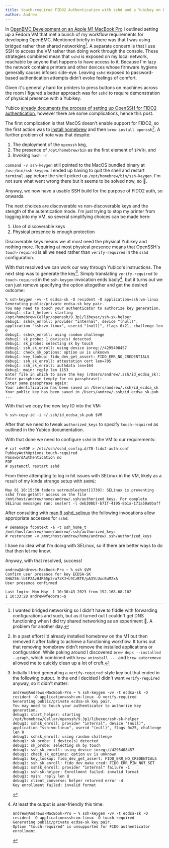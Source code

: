 ```yaml
---
title: touch-required FIDO2 Authentication with sshd and a Yubikey on Fedora 38
author: Andrew
---
```


In [OpenBMC Development on an Apple M1 MacBook Pro][workflow] I outlined setting up a
Fedora VM that met a bunch of my workflow requirements for developing OpenBMC.
Mentioned briefly in there was that I was using bridged rather than shared
networking[^1]. A separate concern is that I use SSH to access the VM rather
than doing work through the console. These strategies combined mean that `sshd`
is exposed on my local network, reachable by anyone that happens to have access
to it. Because I'm lazy the network contains printers and other devices whose
firmware hygiene generally causes infosec side-eye. Leaving `sshd` exposed to
password-based authentication attempts didn't evoke feelings of comfort.

[workflow]: notes/2023/03/27/openbmc-development-on-an-m1-ultra.md

Given it's generally hard for printers to press buttons on machines across the
room I figured a better approach was for `sshd` to require demonstration of
physical presence with a Yubikey.

Yubico [already documents the process of setting up OpenSSH for FIDO2
authentication][yubico-fido2-ssh], however there are some complications, hence
this post.

[yubico-fido2-ssh]: https://developers.yubico.com/SSH/Securing_SSH_with_FIDO2.html

The first complication is that MacOS doesn't enable support for FIDO2, so the
first action was to [install homebrew][homebrew] and then `brew install
openssh`[^2].  A further problem of note was that despite:

[homebrew]: https://brew.sh/

1. The deployment of the `openssh` keg,
2. The presence of `/opt/homebrew/bin` as the first element of `$PATH`, and
3. Invoking `hash -r`

`command -v ssh-keygen` still pointed to the MacOS bundled binary at
`/usr/bin/ssh-keygen`. I ended up having to quit the shell and restart
`terminal.app` before the shell picked up `/opt/homebrew/bin/ssh-keygen`. I'm
not sure what went wrong there but it seems to be solved now, so 🤷.

Anyway, we now have a usable SSH build for the purpose of FIDO2 auth, so
onwards.

The next choices are discoverable vs non-discoverable keys and the stength of
the autentication mode. I'm just trying to stop my printer from logging into my
VM, so several simplifying choices can be made here:

1. Use of discoverable keys
2. Physical presence is enough protection

Discoverable keys means we at most need the physical Yubikey and nothing more.
Requiring at most physical presence means that OpenSSH's `touch-required` is
all we need rather than `verify-required` in the `sshd` configuration.

With that resolved we can work our way through Yubico's instructions. The next
step was to generate the key[^3]. Simply translating `verify-required` to
`touch-required` in the `ssh-keygen` invocation ends badly[^4], but it turns out
we can just remove specifying the option altogether and get the desired outcome:

```
% ssh-keygen -vv -t ecdsa-sk -O resident -O application=ssh:vm-linux
Generating public/private ecdsa-sk key pair.
You may need to touch your authenticator to authorize key generation.
debug1: start_helper: starting /opt/homebrew/Cellar/openssh/9.3p1/libexec/ssh-sk-helper
debug1: sshsk_enroll: provider "internal", device "(null)", application "ssh:vm-linux", userid "(null)", flags 0x21, challenge len 0
debug1: sshsk_enroll: using random challenge
debug1: sk_probe: 1 device(s) detected
debug1: sk_probe: selecting sk by touch
debug1: ssh_sk_enroll: using device ioreg://4295408457
debug1: check_sk_options: option uv is unknown
debug1: key_lookup: fido_dev_get_assert: FIDO_ERR_NO_CREDENTIALS
debug1: ssh_sk_enroll: attestation cert len=705
debug1: ssh_sk_enroll: authdata len=164
debug1: main: reply len 1153
Enter file in which to save the key (/Users/andrew/.ssh/id_ecdsa_sk):
Enter passphrase (empty for no passphrase):
Enter same passphrase again:
Your identification has been saved in /Users/andrew/.ssh/id_ecdsa_sk
Your public key has been saved in /Users/andrew/.ssh/id_ecdsa_sk.pub
...
```

With that we copy the new key ID into the VM:

```
% ssh-copy-id -i ~/.ssh/id_ecdsa_sk.pub $VM
```

After that we need to tweak `authorized_keys` to specify `touch-required` as
outlined in the Yubico documentation.

With that done we need to configure `sshd` in the VM to our requirements:

```
# cat <<EOF > /etc/ssh/sshd_config.d/70-fido2-auth.conf
PubkeyAuthOptions touch-required
PasswordAuthentication no
EOF
# systemctl restart sshd
```

From there attempting to log in hit issues with SELinux in the VM, likely as a
result of my kinda strange setup with `$HOME`:

```
May 01 10:15:30 fedora setroubleshoot[1730]: SELinux is preventing sshd from getattr access on the file /mnt/host/andrew/home/andrew/.ssh/authorized_keys. For complete SELinux messages run: sealert -l deb308b7-b71f-4195-8b1a-171a50a0baff
```

After consulting with [man 8 sshd_selinux][systutorials-man-8-sshd_selinux] the
following invocations allow appropriate accesses for `sshd`:

[systutorials-man-8-sshd_selinux]: https://www.systutorials.com/docs/linux/man/8-sshd_selinux/

```
# semanage fcontext -a -t ssh_home_t /mnt/host/andrew/home/andrew/.ssh/authorized_keys
# restorecon -v /mnt/host/andrew/home/andrew/.ssh/authorized_keys
```

I have no idea what I'm doing with SELinux, so if there are better ways to do
that then let me know.

Anyway, with that resolved, success!

```
andrew@Andrews-MacBook-Pro ~ % ssh $VM
Confirm user presence for key ECDSA-SK SHA256:lbtP2AvHJR65p2/u7zKJ+L9CzBTE/pA3YLUxcBuMZxA
User presence confirmed

Last login: Mon May  1 10:30:43 2023 from 192.168.68.102
1 10:33:28 andrew@fedora:~$
```

[^1]: I wanted bridged networking so I didn't have to fiddle with forwarding
    configurations and such, but as it turned out I couldn't get DNS functioning
    when I did try shared networking as an experiment 🤔. A problem for another
    day.

[^2]: In a past effort I'd already installed homebrew on the M1 but then removed
    it after failing to achieve a functioning workflow. It turns out that
    removing homebrew didn't remove the installed applications or configuration.
    While poking around I discovered `brew deps --installed --graph`, which
    combined with `brew uninstall ...` and `brew autoremove` allowed me to
    quickly clean up a lot of cruft.

[^3]: Initially I tried generating a `verify-required`-style key but that ended
	in the following output. In the end I decided I didn't want
    `verify-required` anyway, so it didn't matter:

    ```
	andrew@Andrews-MacBook-Pro ~ % ssh-keygen -vv -t ecdsa-sk -O resident -O application=ssh:vm-linux -O verify-required
	Generating public/private ecdsa-sk key pair.
	You may need to touch your authenticator to authorize key generation.
	debug1: start_helper: starting /opt/homebrew/Cellar/openssh/9.3p1/libexec/ssh-sk-helper 
	debug1: sshsk_enroll: provider "internal", device "(null)", application "ssh:vm-linux", userid "(null)", flags 0x25, challenge len 0
	debug1: sshsk_enroll: using random challenge
	debug1: sk_probe: 1 device(s) detected
	debug1: sk_probe: selecting sk by touch
	debug1: ssh_sk_enroll: using device ioreg://4295408457
	debug1: check_sk_options: option uv is unknown
	debug1: key_lookup: fido_dev_get_assert: FIDO_ERR_NO_CREDENTIALS
	debug1: ssh_sk_enroll: fido_dev_make_cred: FIDO_ERR_PIN_NOT_SET
	debug1: sshsk_enroll: provider "internal" failure -1
	debug1: ssh-sk-helper: Enrollment failed: invalid format
	debug1: main: reply len 8
	debug1: client_converse: helper returned error -4
	Key enrollment failed: invalid format
	```

[^4]: At least the output is user-friendly this time:

    ```
    andrew@Andrews-MacBook-Pro ~ % ssh-keygen -vv -t ecdsa-sk -O resident -O application=ssh:vm-linux -O touch-required
    Generating public/private ecdsa-sk key pair.
    Option "touch-required" is unsupported for FIDO authenticator enrollment
    ```

